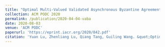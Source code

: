 ```yaml
---
title: "Optimal Multi-Valued Validated Asynchronous Byzantine Agreement Revisited"
collection: ACM PODC 2020
permalink: /publication/2020-04-04-vaba
date: 2020-08-03
venue: 'ACM PODC'
paperurl: 'https://eprint.iacr.org/2020/842.pdf'
citation: 'Yuan Lu, Zhenliang Lu, Qiang Tang, Guiling Wang. &quot;Optimal Multi-Valued Validated Asynchronous Byzantine Agreement Revisited.&quot; <i>Proc. ACM PODC 2020</i>.'
---
```

